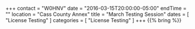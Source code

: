 +++
contact = "W0HNV"
date = "2016-03-15T20:00:00-05:00"
endTime = ""
location = "Cass County Annex"
title = "March Testing Session"
dates = [ "License Testing" ]
categories = [ "License Testing" ]
+++
{{% bring %}}
